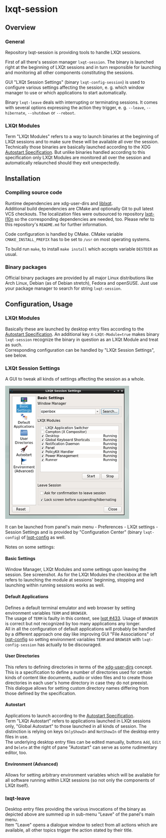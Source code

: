 # lxqt-session

## Overview

### General

Repository lxqt-session is providing tools to handle LXQt sessions.

First of all there's session manager `lxqt-session`. The binary is launched right at the beginning of LXQt sessions and in turn responsible for launching and monitoring all other components constituting the sessions.   

GUI "LXQt Session Settings" (binary `lxqt-config-session`) is used to configure various settings affecting the session, e. g. which window manager to use or which applications to start automatically.   

Binary `lxqt-leave` deals with interrupting or terminating sessions. It comes with several options expressing the action they trigger, e. g. `--leave`, `--hibernate`, `--shutdown` or `--reboot`.   

### LXQt Modules

Term "LXQt Modules" refers to a way to launch binaries at the beginning of LXQt sessions and to make sure these will be available all over the session.   
Technically those binaries are basically launched according to the XDG [Autostart Specification](https://www.freedesktop.org/wiki/Specifications/autostart-spec/). But unlike binaries handled according to this specification only LXQt Modules are monitored all over the session and automatically relaunched should they exit unexpectedly.   

## Installation

### Compiling source code

Runtime dependencies are xdg-user-dirs and [liblxqt](https://github.com/lxde/liblxqt).   
Additional build dependencies are CMake and optionally Git to pull latest VCS checkouts. The localization files were outsourced to repository [lxqt-l10n](https://github.com/lxde/lxqt-l10n) so the corresponding dependencies are needed, too. Please refer to this repository's `README.md` for further information.   

Code configuration is handled by CMake. CMake variable `CMAKE_INSTALL_PREFIX` has to be set to `/usr` on most operating systems.   

To build run `make`, to install `make install` which accepts variable `DESTDIR` as usual.   

### Binary packages

Official binary packages are provided by all major Linux distributions like Arch Linux, Debian (as of Debian stretch), Fedora and openSUSE. Just use your package manager to search for string `lxqt-session`.

## Configuration, Usage

### LXQt Modules

Basically these are launched by desktop entry files according to the [Autostart Specification](https://www.freedesktop.org/wiki/Specifications/autostart-spec/). An additional key `X-LXQt-Module=true` makes binary `lxqt-session` recognize the binary in question as an LXQt Module and treat as such.   
Corresponding configuration can be handled by "LXQt Session Settings", see below.   

### LXQt Session Settings

A GUI to tweak all kinds of settings affecting the session as a whole.

![lxqt-config-session](lxqt-config-session.png)

It can be launched from panel's main menu - Preferences - LXQt settings - Session Settings and is provided by "Configuration Center" (binary `lxqt-config`) of [lxqt-config](https://github.com/lxde/lxqt-config) as well.   

Notes on some settings:

#### Basic Settings
Window Manager, LXQt Modules and some settings upon leaving the session. See screenshot. As for the LXQt Modules the checkbox at the left refers to launching the module at sessions' beginning, stopping and launching within running sessions works as well.   

#### Default Applications
Defines a default terminal emulator and web browser by setting environment variables `TERM` and `BROWSER`.   
The usage of `TERM` is faulty in this context, see [lxqt #433](https://github.com/lxde/lxqt/issues/433). Usage of `BROWSER` is correct but not recognized by too many applications any longer.   
All in all the configuration of default applications will probably be handled by a different approach one day like improving GUI "File Associations" of [lxqt-config](https://github.com/lxde/lxqt-config) so setting environment variables `TERM` and `BROWSER` with `lxqt-config-session` has actually to be discouraged.   

#### User Directories
This refers to defining directories in terms of the [xdg-user-dirs](https://www.freedesktop.org/wiki/Software/xdg-user-dirs/) concept. This is a specification to define a number of directories used for certain kinds of content like documents, audio or video files and to create those directories in each user's home directory in case they do not preexist.   
This dialogue allows for setting custom directory names differing from those defined by the specification.   

#### Autostart
Applications to launch according to the [Autostart Specification](https://www.freedesktop.org/wiki/Specifications/autostart-spec/).   
Term "LXQt Autostart" refers to applications launched in LXQt sessions only, "Global Autostart" to those launched in all kinds of session. The distinction is relying on keys `OnlyShowIn` and `NotShowIn` of the desktop entry files in use.   
The underlying desktop entry files can be edited manually, buttons `Add`, `Edit` and `Delete` at the right of pane "Autostart" can serve as some rudimentary editor, too.   

#### Environment (Advanced)
Allows for setting arbitrary environment variables which will be available for all software running within LXQt sessions (so not only the components of LXQt itself).

### lxqt-leave

Desktop entry files providing the various invocations of the binary as depicted above are summed up in sub-menu "Leave" of the panel's main menu.   
Item "Leave" opens a dialogue window to select from all actions which are available, all other topics trigger the action stated by their title.   
